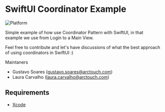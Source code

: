 # SwiftUI Coordinator Example

![Platform](https://img.shields.io/badge/iOS-14-green)

Simple example of how use Coordinator Pattern with SwiftUI, in that example we use from Login to a Main View.

Feel free to contribute and let's have discussions of what the best approach of using coordinators in SwiftUI :)

Maintaners
- Gustavo Soares (gustavo.soares@arctouch.com)
- Laura Carvalho (laura.carvalho@arctouch.com)

Requirements
---------------------
- [Xcode](https://developer.apple.com/xcode/resources/)
